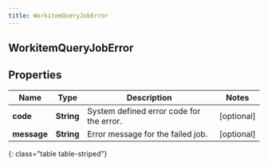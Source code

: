```yaml
---
title: WorkitemQueryJobError
---
```

## WorkitemQueryJobError


## Properties

| Name | Type | Description | Notes |
| ------------ | ------------- | ------------- | ------------- |
| **code** | <!----><!---->**String**<!----> | System defined error code for the error. |  [optional] |
| **message** | <!----><!---->**String**<!----> | Error message for the failed job. |  [optional] |
{: class="table table-striped"}



